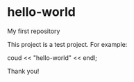 # hello-world
My first repository

This project is a test project.
For example:

coud << "hello-world" << endl;

Thank you!
